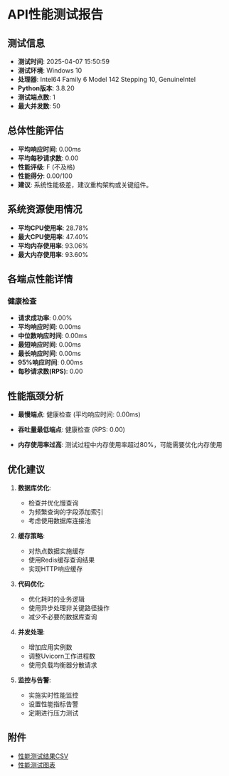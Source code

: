 # API性能测试报告

## 测试信息

- **测试时间**: 2025-04-07 15:50:59
- **测试环境**: Windows 10
- **处理器**: Intel64 Family 6 Model 142 Stepping 10, GenuineIntel
- **Python版本**: 3.8.20
- **测试端点数**: 1
- **最大并发数**: 50

## 总体性能评估

- **平均响应时间**: 0.00ms
- **平均每秒请求数**: 0.00
- **性能评级**: F (不及格)
- **性能得分**: 0.00/100
- **建议**: 系统性能极差，建议重构架构或关键组件。

## 系统资源使用情况

- **平均CPU使用率**: 28.78%
- **最大CPU使用率**: 47.40%
- **平均内存使用率**: 93.06%
- **最大内存使用率**: 93.60%

## 各端点性能详情

### 健康检查

- **请求成功率**: 0.00%
- **平均响应时间**: 0.00ms
- **中位数响应时间**: 0.00ms
- **最短响应时间**: 0.00ms
- **最长响应时间**: 0.00ms
- **95%响应时间**: 0.00ms
- **每秒请求数(RPS)**: 0.00

## 性能瓶颈分析

- **最慢端点**: 健康检查 (平均响应时间: 0.00ms)
- **吞吐量最低端点**: 健康检查 (RPS: 0.00)

- **内存使用率过高**: 测试过程中内存使用率超过80%，可能需要优化内存使用

## 优化建议

1. **数据库优化**:
   - 检查并优化慢查询
   - 为频繁查询的字段添加索引
   - 考虑使用数据库连接池

2. **缓存策略**:
   - 对热点数据实施缓存
   - 使用Redis缓存查询结果
   - 实现HTTP响应缓存

3. **代码优化**:
   - 优化耗时的业务逻辑
   - 使用异步处理非关键路径操作
   - 减少不必要的数据库查询

4. **并发处理**:
   - 增加应用实例数
   - 调整Uvicorn工作进程数
   - 使用负载均衡器分散请求

5. **监控与告警**:
   - 实施实时性能监控
   - 设置性能指标告警
   - 定期进行压力测试

## 附件

- [性能测试结果CSV](performance_results.csv)
- [性能测试图表](performance_results.png)
